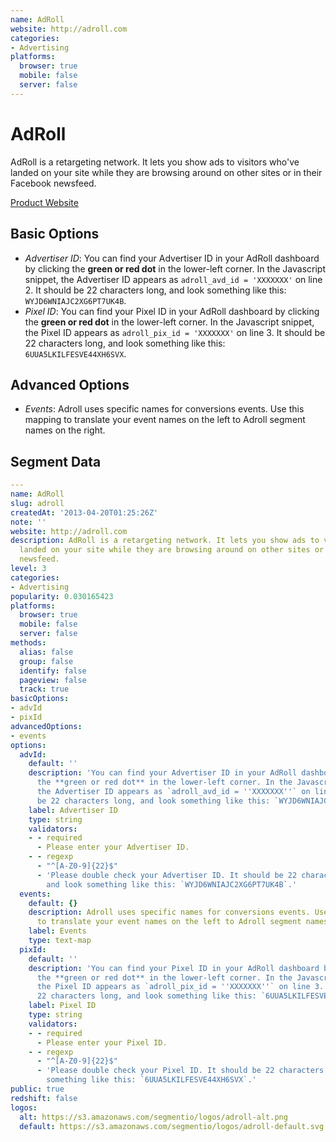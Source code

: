 ```yaml
---
name: AdRoll
website: http://adroll.com
categories:
- Advertising
platforms:
  browser: true
  mobile: false
  server: false
---
```


# AdRoll

AdRoll is a retargeting network. It lets you show ads to visitors who've landed on your site while they are browsing around on other sites or in their Facebook newsfeed.

[Product Website](http://adroll.com)

## Basic Options

- *Advertiser ID*: You can find your Advertiser ID in your AdRoll dashboard by clicking the **green or red dot** in the lower-left corner. In the Javascript snippet, the Advertiser ID appears as `adroll_avd_id = 'XXXXXXX'` on line 2. It should be 22 characters long, and look something like this: `WYJD6WNIAJC2XG6PT7UK4B`.
- *Pixel ID*: You can find your Pixel ID in your AdRoll dashboard by clicking the **green or red dot** in the lower-left corner. In the Javascript snippet, the Pixel ID appears as `adroll_pix_id = 'XXXXXXX'` on line 3. It should be 22 characters long, and look something like this: `6UUA5LKILFESVE44XH6SVX`.

## Advanced Options

- *Events*: Adroll uses specific names for conversions events. Use this mapping to translate your event names on the left to Adroll segment names on the right.

## Segment Data
```yaml
---
name: AdRoll
slug: adroll
createdAt: '2013-04-20T01:25:26Z'
note: ''
website: http://adroll.com
description: AdRoll is a retargeting network. It lets you show ads to visitors who've
  landed on your site while they are browsing around on other sites or in their Facebook
  newsfeed.
level: 3
categories:
- Advertising
popularity: 0.030165423
platforms:
  browser: true
  mobile: false
  server: false
methods:
  alias: false
  group: false
  identify: false
  pageview: false
  track: true
basicOptions:
- advId
- pixId
advancedOptions:
- events
options:
  advId:
    default: ''
    description: 'You can find your Advertiser ID in your AdRoll dashboard by clicking
      the **green or red dot** in the lower-left corner. In the Javascript snippet,
      the Advertiser ID appears as `adroll_avd_id = ''XXXXXXX''` on line 2. It should
      be 22 characters long, and look something like this: `WYJD6WNIAJC2XG6PT7UK4B`.'
    label: Advertiser ID
    type: string
    validators:
    - - required
      - Please enter your Advertiser ID.
    - - regexp
      - "^[A-Z0-9]{22}$"
      - 'Please double check your Advertiser ID. It should be 22 characters long,
        and look something like this: `WYJD6WNIAJC2XG6PT7UK4B`.'
  events:
    default: {}
    description: Adroll uses specific names for conversions events. Use this mapping
      to translate your event names on the left to Adroll segment names on the right.
    label: Events
    type: text-map
  pixId:
    default: ''
    description: 'You can find your Pixel ID in your AdRoll dashboard by clicking
      the **green or red dot** in the lower-left corner. In the Javascript snippet,
      the Pixel ID appears as `adroll_pix_id = ''XXXXXXX''` on line 3. It should be
      22 characters long, and look something like this: `6UUA5LKILFESVE44XH6SVX`.'
    label: Pixel ID
    type: string
    validators:
    - - required
      - Please enter your Pixel ID.
    - - regexp
      - "^[A-Z0-9]{22}$"
      - 'Please double check your Pixel ID. It should be 22 characters long, and look
        something like this: `6UUA5LKILFESVE44XH6SVX`.'
public: true
redshift: false
logos:
  alt: https://s3.amazonaws.com/segmentio/logos/adroll-alt.png
  default: https://s3.amazonaws.com/segmentio/logos/adroll-default.svg

```

